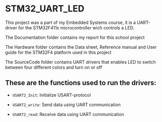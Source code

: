 # STM32_UART_LED

This project was a part of my Embedded Systems course, it is a UART-driver for the STM32F411x microcontroller wich controls a LED.

The Documentation folder contains my report for this school project

The Hardware folder contains the Data sheet, Reference manual and User guide for the STM32F4 platform used in this project

The SourceCode folder contains UART drivers that enables LED to switch between four different colors and turn on or off



## These are the functions used to run the drivers:

- `USART2_Init`: Initialize USART-protocol

- `USART2_write`: Send data using UART communication

- `USART2_read`: Receive data using UART communication
